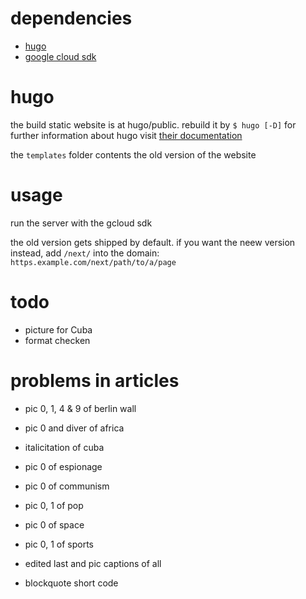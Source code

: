 # dependencies

- [hugo](https://gohugo.io "Hugo - Static Site Generator")
- [google cloud sdk](https://cloud.google.com/sdk "Cloud SDK | Google Cloud")

# hugo

the build static website is at hugo/public. rebuild it by `$ hugo [-D]` for further information about hugo visit [their documentation](http://gohugo.io/documentation "Hugo Documentation | Hugo<")

the `templates` folder contents the old version of the website

# usage

run the server with the gcloud sdk

the old version gets shipped by default. if you want the neew version instead, add `/next/` into the domain: `https.example.com/next/path/to/a/page`

# todo
* picture for Cuba
* format checken


# problems in articles
- pic 0, 1, 4 & 9 of berlin wall
- pic 0 and diver of africa
- italicitation of cuba
- pic 0 of espionage
- pic 0 of communism
- pic 0, 1 of pop
- pic 0 of space
- pic 0, 1 of sports

- edited last and pic captions of all
- blockquote short code